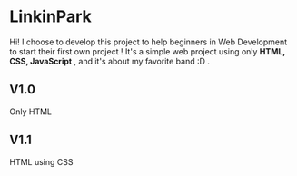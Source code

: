 # LinkinPark

Hi! I choose to develop this project to help beginners in Web Development to start their first own project ! It's a simple web project using only **HTML, CSS, JavaScript** , and it's about my favorite band :D . 

## V1.0
Only HTML

## V1.1
HTML using CSS


